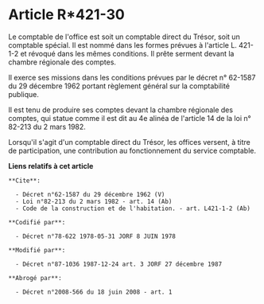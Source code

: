 # Article R*421-30

Le comptable de l'office est soit un comptable direct du Trésor, soit un comptable spécial. Il est nommé dans les formes
prévues à l'article L. 421-1-2 et révoqué dans les mêmes conditions. Il prête serment devant la chambre régionale des
comptes. 

Il exerce ses missions dans les conditions prévues par le décret n° 62-1587 du 29 décembre 1962 portant règlement général sur
la comptabilité publique. 

Il est tenu de produire ses comptes devant la chambre régionale des comptes, qui statue comme il est dit au 4e alinéa de
l'article 14 de la loi n° 82-213 du 2 mars 1982. 

Lorsqu'il s'agit d'un comptable direct du Trésor, les offices versent, à titre de participation, une contribution au
fonctionnement du service comptable.

**Liens relatifs à cet article**

	**Cite**:

	  - Décret n°62-1587 du 29 décembre 1962 (V)
	  - Loi n°82-213 du 2 mars 1982 - art. 14 (Ab)
	  - Code de la construction et de l'habitation. - art. L421-1-2 (Ab)

	**Codifié par**:

	  - Décret n°78-622 1978-05-31 JORF 8 JUIN 1978

	**Modifié par**:

	  - Décret n°87-1036 1987-12-24 art. 3 JORF 27 décembre 1987

	**Abrogé par**:

	  - Décret n°2008-566 du 18 juin 2008 - art. 1
